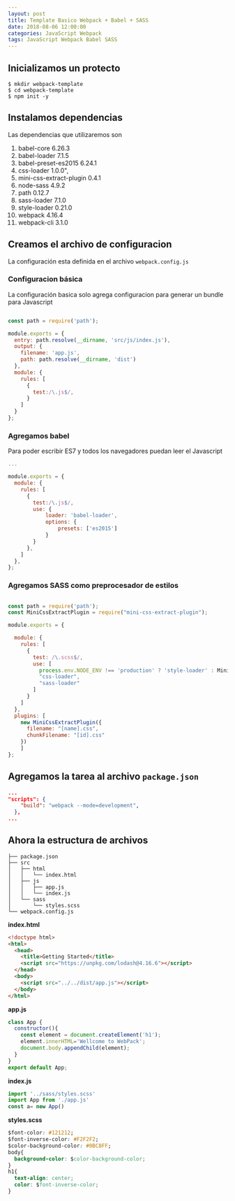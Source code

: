 ```yaml
---
layout: post
title: Template Basico Webpack + Babel + SASS
date: 2018-08-06 12:00:00 
categories: JavaScript Webpack
tags: JavaScript Webpack Babel SASS
---
```


## Inicializamos un protecto
```terminal
$ mkdir webpack-template
$ cd webpack-template
$ npm init -y
```
## Instalamos dependencias
Las dependencias que utilizaremos son 

1. babel-core 6.26.3
2. babel-loader 7.1.5
3. babel-preset-es2015 6.24.1
4. css-loader 1.0.0",
5. mini-css-extract-plugin 0.4.1
6. node-sass 4.9.2
7. path 0.12.7
8. sass-loader 7.1.0
9. style-loader 0.21.0
10. webpack 4.16.4
11. webpack-cli 3.1.0

## Creamos el archivo de configuracion 

La configuración esta definida en el archivo `webpack.config.js`
### Configuracion básica
La configuración basica solo agrega configuracion para generar un bundle para Javascript
```javascript

const path = require('path');

module.exports = {
  entry: path.resolve(__dirname, 'src/js/index.js'),
  output: {
    filename: 'app.js',
    path: path.resolve(__dirname, 'dist')
  },
  module: {
    rules: [
      {
        test:/\.js$/,
      }
    ]
  }
};

```

### Agregamos babel
Para poder escribir ES7 y todos los navegadores puedan leer el Javascript
```javascript
...

module.exports = {
  module: {
    rules: [
      {
        test:/\.js$/,
        use: {
            loader: 'babel-loader',
            options: {
                presets: ['es2015']
            }
        }
      },
    ]
  },
};
```

### Agregamos SASS como preprocesador de estilos
```javascript

const path = require('path');
const MiniCssExtractPlugin = require("mini-css-extract-plugin"); 

module.exports = {

  module: {
    rules: [
      {
        test: /\.scss$/,
        use: [
          process.env.NODE_ENV !== 'production' ? 'style-loader' : MiniCssExtractPlugin.loader,
          "css-loader",
          "sass-loader"
        ] 
      }
    ]
  },
  plugins: [
    new MiniCssExtractPlugin({
      filename: "[name].css",
      chunkFilename: "[id].css"
    })
    ]
};
```

## Agregamos la tarea al archivo `package.json`

```json
...
"scripts": {
    "build": "webpack --mode=development",
  },
...
```

## Ahora la estructura de archivos
```terminal
├── package.json
├── src
│   ├── html
│   │   └── index.html
│   ├── js
│   │   ├── app.js
│   │   └── index.js
│   └── sass
│       └── styles.scss
└── webpack.config.js
```


**index.html**
```html
<!doctype html>
<html>
  <head>
    <title>Getting Started</title>
    <script src="https://unpkg.com/lodash@4.16.6"></script>
  </head>
  <body>
    <script src="../../dist/app.js"></script>
  </body>
</html>
```
**app.js**
```javascript
class App {
  constructor(){
    const element = document.createElement('h1');
    element.innerHTML='Wellcome to WebPack';
    document.body.appendChild(element);
  }
}
export default App;  
```
**index.js**
```javascript
import '../sass/styles.scss'
import App from './app.js'
const a= new App()
```
**styles.scss**
```css
$font-color: #121212;
$font-inverse-color: #F2F2F2;
$color-background-color: #0BC8FF;
body{
  background-color: $color-background-color;
}
h1{
  text-align: center;
  color: $font-inverse-color;
}
```







